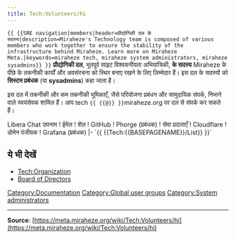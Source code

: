 ```yaml
---
title: Tech:Volunteers/hi
---
```


 `{{ {{SRE navigation|members|header=प्रौद्योगिकी दल के सदस्य|description=Miraheze's Technology team is composed of various members who work together to ensure the stability of the infrastructure behind Miraheze. Learn more on Miraheze Meta.|keywords=miraheze tech, miraheze system administrators, miraheze sysadmins}} }}`
**प्रौद्योगिकी दल**, भूतपूर्व साइट विश्वसनीयता अभियांत्रिकी, **के सदस्य** Miraheze के पीछे के तकनीकी कार्यों और अवसंरचना को स्थिर बनाए रखने के लिए ज़िम्मेदार हैं। इस दल के सदस्यों को **सिस्टम प्रबंधक** (या **sysadmins**) कहा जाता है।

इस दल में तकनीकी और कम तकनीकी भूमिकाएँ, जैसे परियोजना प्रबंधन और सामुदायिक संपर्क, निभाने वाले स्वयंसेवक शामिल हैं। आप tech `{{ {{@}} }}`miraheze.org पर दल से संपर्क कर सकते हैं।

<div style="width: 100%; overflow: auto;>
{| class="wikitable center"
|-
! class="unsortable"| [ `{{ {{fullurl:Tech:Volunteers/List|action=edit}} }}` +/-]
! नाम और भूमिका
! [IRC](https://meta.miraheze.org/wiki/Special:MyLanguage/IRC) पर <br /> Libera Chat उपनाम
! ईमेल
! शेल
! GitHub
! Phorge (प्रबंधक)
! सेवा प्रदाताएँ
! Cloudflare
! डोमेन पंजीयक
! Grafana (प्रबंधक)
|- `{{ {{Tech:{{BASEPAGENAME}}/List}} }}`

## ये भी देखें 

* [Tech:Organization](https://meta.miraheze.org/wiki/Tech:Organization)
* [Board of Directors](https://meta.miraheze.org/wiki/Board_of_Directors)

[Category:Documentation](https://meta.miraheze.org/wiki/Category:Documentation)
[Category:Global user groups](https://meta.miraheze.org/wiki/Category:Global_user_groups)
[Category:System administrators](https://meta.miraheze.org/wiki/Category:System_administrators)

----
**Source**: [https://meta.miraheze.org/wiki/Tech:Volunteers/hi](https://meta.miraheze.org/wiki/Tech:Volunteers/hi)